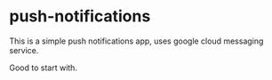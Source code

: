 # push-notifications

This is a simple push notifications app, uses google cloud messaging service.

Good to start with.
